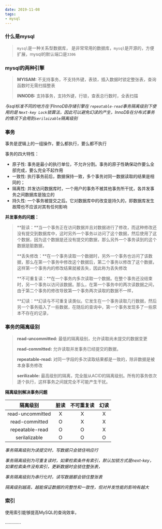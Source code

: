 ```yaml
---
date: 2019-11-08
tags:
- mysql
---
```


### 什么是mysql

> `mysql`是一种关系型数据库， 是非常常用的数据库，`mysql`是开源的，方便扩展，mysql的默认端口是`3306`

### mysql的两种引擎

> **MYISAM:** 不支持事务，不支持外键，表锁，插入数据时锁定整张表，查询函数时无需扫描整表
>
> **INNODB:** 支持事务，支持外键，行锁，查表总行数时，全表扫描

*与sql标准不同的地方在于InnoDB存储引擎在 `repeatable-read`事务隔离级别下使用的是 `Next-key Lock`锁算法，因此可以避免幻读的产生，InnoDB在分布式事务的情况下会用到`serilaizable`隔离级别*

### 事务

事务是逻辑上的一组操作，要么都执行，要么都不执行

事务的四大特性：

- 原子性: 事务是最小的执行单位，不允许分割。事务的原子性确保动作要么全部完成，要么完全不起作用
- 一致性: 执行事务前后，数据保持一致，多个事务对同一数据读取的结果是相同的；
- 隔离性: 并发访问数据库时，一个用户的事务不被其他事务所干扰，各并发事务之间数据库是独立的
- 持久性: 一个事务被提交之后。它对数据库中的改变是持久的，即数据库发生故障也不应该对其有任何影响

**并发事务的问题：**

>**脏读：**当一个事务正在访问数据并且对数据进行了修改，而这种修改还没有提交到数据库中，这时另外一个事务以访问了这个数据，然后使用了这个数据，因为这个数据是还没有提交的数据，那么另外一个事务读到的这个数据是脏数据，
>
>**丢失修改：**在一个事务读取一个数据时，另外一个事务也访问了该数据，那么在第一个事务中修改这个数据后，第二个事务以修改了这个数据，这样第一个事务内的修改结果就被丢失，因此称为丢失修改
>
>**不可重复读：**在一个事务内多次读取一个数据。在整个事务还没结束时，另一个事务以访问该数据。那么，在第一个事务中的两次读数据之间，由于第二个事务的修改导致第一个事务两次读取的数据不一样，
>
>**幻读：**幻读与不可重复读类似。它发生在一个事务读取几行数据，然后另一个事务插入了一些数据，在随后的查询中，第一个事务发现多了一些原本不存在的记录，



### 事务的隔离级别

> **read-uncommitted:** 最低的隔离级别，允许读取尚未提交的数据变更
>
> **read-committed:** 允许读取并发事务已经提交的数据，
>
> **repeatable-read:** 对同一字段的多次读取结果都是一致的，除非数据是被本身事务修改
>
> **serilizable:** 最高级别的隔离，完全服从ACID的隔离级别。所有的事务依次逐个执行，这样事务之间就完全不可能产生干扰。

**隔离级别解决事务问题**

|     隔离级别     | 脏读 | 不可重复读 | 幻读 |
| :--------------: | :--: | :--------: | :--: |
| read-uncommitted |  X   |     X      |  X   |
|  read-committed  |  O   |     X      |  X   |
| repeatable-read  |  O   |     O      |  X   |
|  serilalizable   |  O   |     O      |  O   |

*事务隔离级别为读提交时，写数据只会锁住响应行*

*事务隔离级别为可重复读时，如果检索条件有索引，默认加锁方式是next-key，如果检索条件没有索引，更新数据时会锁住整张表，*

*事务隔离级别为串行化时，读写数据都会锁住整张表*

*隔离级别越高，越能保证数据的完整性和一致性，但对并发性能的影响有越大*





### 索引

使用索引能够提高MySQL的查询效率，

.............
